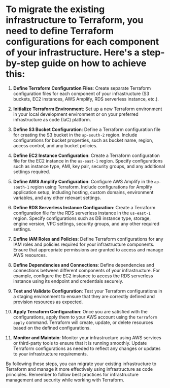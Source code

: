 # To migrate the existing infrastructure to Terraform, you need to define Terraform configurations for each component of your infrastructure. Here's a step-by-step guide on how to achieve this:

1. **Define Terraform Configuration Files**: Create separate Terraform configuration files for each component of your infrastructure (S3 buckets, EC2 instances, AWS Amplify, RDS serverless instance, etc.).

2. **Initialize Terraform Environment**: Set up a new Terraform environment in your local development environment or on your preferred infrastructure as code (IaC) platform.

3. **Define S3 Bucket Configuration**: Define a Terraform configuration file for creating the S3 bucket in the `ap-south-2` region. Include configurations for bucket properties, such as bucket name, region, access control, and any bucket policies.

4. **Define EC2 Instance Configuration**: Create a Terraform configuration file for the EC2 instance in the `us-east-1` region. Specify configurations such as instance type, AMI, key pair, security groups, and any additional settings required.

5. **Define AWS Amplify Configuration**: Configure AWS Amplify in the `ap-south-1` region using Terraform. Include configurations for Amplify application setup, including hosting, custom domains, environment variables, and any other relevant settings.

6. **Define RDS Serverless Instance Configuration**: Create a Terraform configuration file for the RDS serverless instance in the `us-east-1` region. Specify configurations such as DB instance type, storage, engine version, VPC settings, security groups, and any other required settings.

7. **Define IAM Roles and Policies**: Define Terraform configurations for any IAM roles and policies required for your infrastructure components. Ensure that appropriate permissions are granted to access and manage AWS resources.

8. **Define Dependencies and Connections**: Define dependencies and connections between different components of your infrastructure. For example, configure the EC2 instance to access the RDS serverless instance using its endpoint and credentials securely.

9. **Test and Validate Configuration**: Test your Terraform configurations in a staging environment to ensure that they are correctly defined and provision resources as expected.

10. **Apply Terraform Configuration**: Once you are satisfied with the configurations, apply them to your AWS account using the `terraform apply` command. Terraform will create, update, or delete resources based on the defined configurations.

11. **Monitor and Maintain**: Monitor your infrastructure using AWS services or third-party tools to ensure that it is running smoothly. Update Terraform configurations as needed to reflect any changes or updates to your infrastructure requirements.

By following these steps, you can migrate your existing infrastructure to Terraform and manage it more effectively using infrastructure as code principles. Remember to follow best practices for infrastructure management and security while working with Terraform.